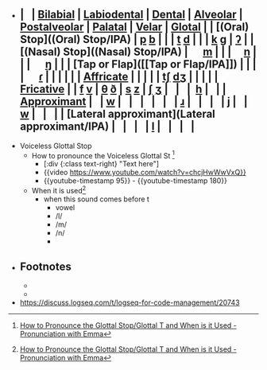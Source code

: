 - |   | [Bilabial](Bilabial/IPA) | [Labiodental](Labiodental/IPA) | [Dental](Dental/IPA) | [Alveolar](Alveolar/IPA) | [Postalveolar](Postalveolar/IPA) | [Palatal](Palatal/IPA) | [Velar](Velar/IPA) | [Glotal](Glotal/IPA) |
  | [(Oral) Stop]((Oral) Stop/IPA) | [p](https://www.cambridge.org/features/IPAchart/symbols/p.html)   [b](https://www.cambridge.org/features/IPAchart/symbols/b.html) | | | [t](https://www.cambridge.org/features/IPAchart/symbols/t.html)   [d](https://www.cambridge.org/features/IPAchart/symbols/d.html) | | | [k](https://www.cambridge.org/features/IPAchart/symbols/k.html)   [g](https://www.cambridge.org/features/IPAchart/symbols/g.html) | [ʔ](javascript:viewSymbol('symbols/0294.html');) |
  | [(Nasal) Stop]((Nasal) Stop/IPA) |      [m](https://www.cambridge.org/features/IPAchart/symbols/m.html) | | |     [n](https://www.cambridge.org/features/IPAchart/symbols/n.html) | | |      [ŋ](https://www.cambridge.org/features/IPAchart/symbols/014B.html) | |
  | [Tap or Flap]([[Tap or Flap/IPA]]) | | | |      [ɾ](https://www.cambridge.org/features/IPAchart/symbols/027E.html) | | | | |
  | [Affricate](Affricate/IPA) | | | | | [tʃ](https://www.cambridge.org/features/IPAchart/symbols/02A7.html)     [dʒ](https://www.cambridge.org/features/IPAchart/symbols/02A4.html) | | | |
  | [Fricative](Fricative/IPA) | | [f](javascript:viewSymbol('symbols/f.html');) [v](javascript:viewSymbol('symbols/v.html');) | [θ](javascript:viewSymbol('symbols/03B8.html');) [ð](javascript:viewSymbol('symbols/00F0.html');) | [s](javascript:viewSymbol('symbols/s.html');) [z](javascript:viewSymbol('symbols/z.html');) | [](javascript:viewSymbol('symbols/0283.html');)[ʃ](javascript:viewSymbol('symbols/0283.html');) [ʒ](javascript:viewSymbol('symbols/0292.html');) |   |   |  [h](javascript:viewSymbol('symbols/h.html');) |   |
  | [Approximant](Approximant/IPA) |   | [w](javascript:viewSymbol('symbols/w.html');) |   |   |   |   |   | [ɹ](javascript:viewSymbol('symbols/0279.html');) |   |   |   | [j](https://www.cambridge.org/features/IPAchart/symbols/j.html) |   | [w](https://www.cambridge.org/features/IPAchart/symbols/w.html) |   |   |
  | [Lateral approximant](Lateral approximant/IPA) |   |   |   | [l](https://www.cambridge.org/features/IPAchart/symbols/l.html) |   |   |   |
	-
- Voiceless Glottal Stop
	- How to pronounce the Voiceless Glottal St [^1]
		- [:div {:class text-right} "Text here"]
		- {{video https://www.youtube.com/watch?v=chcjHwWwVxQ}}
		- {{youtube-timestamp 95}} - {{youtube-timestamp 180}}
	- When it is used[^1]
		- when this sound comes before t
			- vowel
			- /l/
			- /m/
			- /n/
			-
- ## Footnotes
	- [^1]: [How to Pronounce the Glottal Stop/Glottal T and When is it Used - Pronunciation with Emma](https://www.youtube.com/watch?v=chcjHwWwVxQ)
	-
- https://discuss.logseq.com/t/logseq-for-code-management/20743